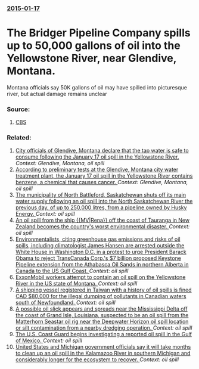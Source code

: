 ### [2015-01-17](/news/2015/01/17/index.md)

# The Bridger Pipeline Company spills up to 50,000 gallons of oil into the Yellowstone River, near Glendive, Montana. 

Montana officials say 50K gallons of oil may have spilled into picturesque river, but actual damage remains unclear


### Source:

1. [CBS](http://www.cbsnews.com/news/oil-spill-in-yellowstone-river-in-montana-caught-pretty-quick/)

### Related:

1. [City officials of Glendive, Montana declare that the tap water is safe to consume following the January 17 oil spill in the Yellowstone River. ](/news/2015/01/23/city-officials-of-glendive-montana-declare-that-the-tap-water-is-safe-to-consume-following-the-january-17-oil-spill-in-the-yellowstone-rive.md) _Context: Glendive, Montana, oil spill_
2. [According to preliminary tests at the Glendive, Montana city water treatment plant, the January 17 oil spill in the Yellowstone River contains benzene, a chemical that causes cancer. ](/news/2015/01/20/according-to-preliminary-tests-at-the-glendive-montana-city-water-treatment-plant-the-january-17-oil-spill-in-the-yellowstone-river-contai.md) _Context: Glendive, Montana, oil spill_
3. [The municipality of North Battleford, Saskatchewan shuts off its main water supply following an oil spill into the North Saskatchewan River the previous day, of up to 250,000 litres, from a pipeline owned by Husky Energy. ](/news/2016/07/22/the-municipality-of-north-battleford-saskatchewan-shuts-off-its-main-water-supply-following-an-oil-spill-into-the-north-saskatchewan-river.md) _Context: oil spill_
4. [An oil spill from the ship {{MV|Rena}} off the coast of Tauranga in New Zealand becomes the country's worst environmental disaster. ](/news/2011/10/11/an-oil-spill-from-the-ship-mv-rena-off-the-coast-of-tauranga-in-new-zealand-becomes-the-country-s-worst-environmental-disaster.md) _Context: oil spill_
5. [Environmentalists, citing greenhouse gas emissions and risks of oil spills, including climatologist James Hansen are arrested outside the White House in Washington D.C. in a protest to urge President Barack Obama to reject TransCanada Corp.'s $7 billion proposed Keystone Pipeline extension from the Athabasca Oil Sands in northern Alberta in Canada to the US Gulf Coast. ](/news/2011/08/30/environmentalists-citing-greenhouse-gas-emissions-and-risks-of-oil-spills-including-climatologist-james-hansen-are-arrested-outside-the-wh.md) _Context: oil spill_
6. [ExxonMobil workers attempt to contain an oil spill on the Yellowstone River in the US state of Montana. ](/news/2011/07/2/exxonmobil-workers-attempt-to-contain-an-oil-spill-on-the-yellowstone-river-in-the-us-state-of-montana.md) _Context: oil spill_
7. [A shipping vessel registered in Taiwan with a history of oil spills is fined CAD $80,000 for the illegal dumping of pollutants in Canadian waters south of Newfoundland. ](/news/2011/05/5/a-shipping-vessel-registered-in-taiwan-with-a-history-of-oil-spills-is-fined-cad-80-000-for-the-illegal-dumping-of-pollutants-in-canadian-w.md) _Context: oil spill_
8. [A possible oil slick appears and spreads near the Mississippi Delta off the coast of Grand Isle, Louisiana, suspected to be an oil spill from the Matterhorn Seastar oil rig near the Deepwater Horizon oil spill location or silt contamination from a nearby dredging operation. ](/news/2011/03/20/a-possible-oil-slick-appears-and-spreads-near-the-mississippi-delta-off-the-coast-of-grand-isle-louisiana-suspected-to-be-an-oil-spill-fro.md) _Context: oil spill_
9. [The U.S. Coast Guard begins investigating a reported oil spill in the Gulf of Mexico. ](/news/2011/03/19/the-u-s-coast-guard-begins-investigating-a-reported-oil-spill-in-the-gulf-of-mexico.md) _Context: oil spill_
10. [United States and Michigan government officials say it will take months to clean up an oil spill in the Kalamazoo River in southern Michigan and considerably longer for the ecosystem to recover. ](/news/2010/07/31/united-states-and-michigan-government-officials-say-it-will-take-months-to-clean-up-an-oil-spill-in-the-kalamazoo-river-in-southern-michigan.md) _Context: oil spill_
